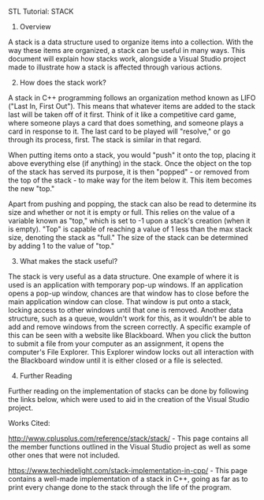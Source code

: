 STL Tutorial: STACK

1. Overview

A stack is a data structure used to organize items into a collection. With the way these items are organized, a stack can be useful in many ways. This document will explain how stacks work, alongside a Visual Studio project made to illustrate how a stack is affected through various actions.

2. How does the stack work?

A stack in C++ programming follows an organization method known as LIFO ("Last In, First Out"). This means that whatever items are added to the stack last will be taken off of it first. Think of it like a competitive card game, where someone plays a card that does something, and someone plays a card in response to it. The last card to be played will "resolve," or go through its process, first. The stack is similar in that regard.

When putting items onto a stack, you would "push" it onto the top, placing it above everything else (if anything) in the stack. Once the object on the top of the stack has served its purpose, it is then "popped" - or removed from the top of the stack - to make way for the item below it. This item becomes the new "top." 

Apart from pushing and popping, the stack can also be read to determine its size and whether or not it is empty or full. This relies on the value of a variable known as "top," which is set to -1 upon a stack's creation (when it is empty). "Top" is capable of reaching a value of 1 less than the max stack size, denoting the stack as "full." The size of the stack can be determined by adding 1 to the value of "top."

3. What makes the stack useful?

The stack is very useful as a data structure. One example of where it is used is an application with temporary pop-up windows. If an application opens a pop-up window, chances are that window has to close before the main application window can close. That window is put onto a stack, locking access to other windows until that one is removed. Another data structure, such as a queue, wouldn't work for this, as it wouldn't be able to add and remove windows from the screen correctly. A specific example of this can be seen with a website like Blackboard. When you click the button to submit a file from your computer as an assignment, it opens the computer's File Explorer. This Explorer window locks out all interaction with the Blackboard window until it is either closed or a file is selected.

4. Further Reading

Further reading on the implementation of stacks can be done by following the links below, which were used to aid in the creation of the Visual Studio project.

Works Cited:

http://www.cplusplus.com/reference/stack/stack/ - This page contains all the member functions outlined in the Visual Studio project as well as some other ones that were not included.

https://www.techiedelight.com/stack-implementation-in-cpp/ - This page contains a well-made implementation of a stack in C++, going as far as to print every change done to the stack through the life of the program.
